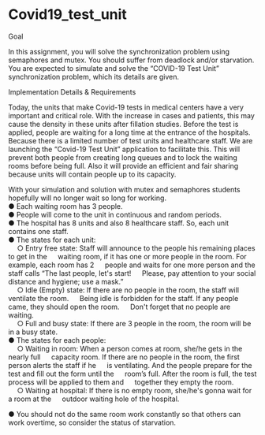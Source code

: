# Covid19_test_unit

Goal

In this assignment, you will solve the synchronization problem using semaphores and mutex. You
should suffer from deadlock and/or starvation. You are expected to simulate and solve the
“COVID-19 Test Unit” synchronization problem, which its details are given.

Implementation Details & Requirements  

Today, the units that make Covid-19 tests in medical centers have a very important and critical role.
With the increase in cases and patients, this may cause the density in these units after fillation studies.
Before the test is applied, people are waiting for a long time at the entrance of the hospitals. Because
there is a limited number of test units and healthcare staff. We are launching the “Covid-19 Test Unit”
application to facilitate this. This will prevent both people from creating long queues and to lock the
waiting rooms before being full. Also it will provide an efficient and fair sharing because units will
contain people up to its capacity.

With your simulation and solution with mutex and semaphores students hopefully will no longer wait
so long for working.  
● Each waiting room has 3 people.  
● People will come to the unit in continuous and random periods.  
● The hospital has 8 units and also 8 healthcare staff. So, each unit contains one staff.  
● The states for each unit:  
&emsp;    ○ Entry free state: Staff will announce to the people his remaining places to get in the
&emsp;    waiting room, if it has one or more people in the room. For example, each room has 2
&emsp;    people and waits for one more person and the staff calls “The last people, let's start!
&emsp;    Please, pay attention to your social distance and hygiene; use a mask.”  
&emsp;    ○ Idle (Empty) state: If there are no people in the room, the staff will ventilate the room.
&emsp;    Being idle is forbidden for the staff. If any people came, they should open the room.
&emsp;    Don't forget that no people are waiting.  
&emsp;    ○ Full and busy state: If there are 3 people in the room, the room will be in a busy state.  
● The states for each people:  
&emsp;    ○ Waiting in room: When a person comes at room, she/he gets in the nearly full
&emsp;    capacity room. If there are no people in the room, the first person alerts the staff if he
&emsp;    is ventilating. And the people prepare for the test and fill out the form until the
&emsp;    room’s full. After the room is full, the test process will be applied to them and
&emsp;    together they empty the room.  
&emsp;    ○ Waiting at hospital: If there is no empty room, she/he's gonna wait for a room at the
&emsp;    outdoor waiting hole of the hospital.  

● You should not do the same room work constantly so that others can work overtime, so
consider the status of starvation.
